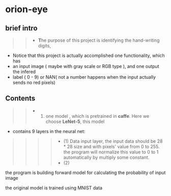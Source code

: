 # orion-eye

## brief intro
>> * **T**he purpose of this project is identifying the hand-writing digits,
* Notice that this project is actually accomplished one functionality, which has
* an input image ( maybe with gray scale or RGB type ), and one output the infered
* label ( 0 - 9) or NAN( not a number happens when the input actually sends no red pixels)

## Contents
>> * 1. one model , which is pretrained in **caffe**. Here we choose **LeNet-5**, this model
* contains 9 layers in the neural net:
>>>> * (1) Data input layer, the input data should be 28 * 28 size and with pixels' value from
>>>> 0 to 255. the program will normalize this value to 0 to 1 automatically by multiply some
>>>> constant.
>>>> * (2)

the program is building forward model for calculating the
probability of input image

the original model is trained using MNIST data
